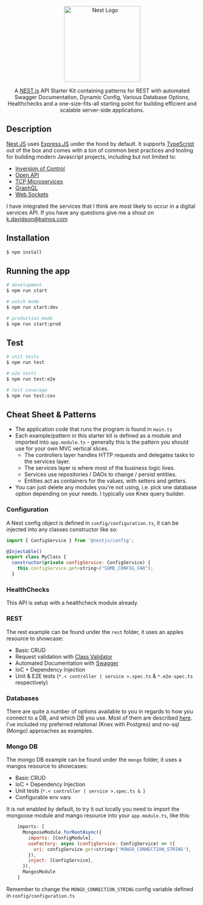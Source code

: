 <p align="center">
  <a href="http://nestjs.com/" target="blank"><img src="https://nestjs.com/img/logo-small.svg" width="200" alt="Nest Logo" /></a>
</p>

[circleci-image]: https://img.shields.io/circleci/build/github/nestjs/nest/master?token=abc123def456
[circleci-url]: https://circleci.com/gh/nestjs/nest

  <p align="center">A <a href="http://nestjs.com/" target="_blank">NEST.js</a> API Starter Kit containing patterns for REST with automated Swagger Documentation, Dynamic Config, Various Database Options, Healthchecks and a one-size-fits-all starting point for building efficient and scalable server-side applications.</p>

## Description

[Nest JS](https://docs.nestjs.com/) uses [Express.JS](https://expressjs.com/) under the hood by default. It supports [TypeScript](http://www.typescriptlang.org/) out of the box and comes with a ton of common best practices and tooling for building modern Javascript projects, including but not limited to:
- [Inversion of Control](https://docs.nestjs.com/fundamentals/custom-providers#di-fundamentals)
- [Open API](https://docs.nestjs.com/openapi/introduction)
- [TCP Microservices](https://docs.nestjs.com/microservices/basics)
- [GraphQL](https://docs.nestjs.com/graphql/quick-start)
- [Web Sockets](https://docs.nestjs.com/websockets/gateways)

I have integrated the services that I think are most likely to occur in a digital services API. If you have any questions give me a shout on k.davidson@kainos.com

## Installation

```bash
$ npm install
```

## Running the app

```bash
# development
$ npm run start

# watch mode
$ npm run start:dev

# production mode
$ npm run start:prod
```

## Test

```bash
# unit tests
$ npm run test

# e2e tests
$ npm run test:e2e

# test coverage
$ npm run test:cov
```

## Cheat Sheet & Patterns
* The application code that runs the program is found in `main.ts`
* Each example/pattern in this starter kit is defined as a module and imported into `app.module.ts` - generally this is the pattern you should use for your own MVC vertical slices.
  * The controllers layer handles HTTP requests and delegates tasks to the services layer.
  * The services layer is where most of the business logic lives.
  * Services use repositories / DAOs to change / persist entities.
  * Entities act as containers for the values, with setters and getters.
* You can just delete any modules you're not using, i.e. pick one database option depending on your needs. I typically use Knex query builder.

### Configuration
A Nest config object is defined in `config/configuration.ts`, it can be injected into any classes constructor like so:
```js
import { ConfigService } from '@nestjs/config';

@Injectable()
export class MyClass {
  constructor(private configService: ConfigService) {
    this.configService.get<string>("SOME_CONFIG_VAR");
  }
```

### HealthChecks

This API is setup with a healthcheck module already.

### REST
The rest example can be found under the `rest` folder, it uses an apples resource to showcase:
- Basic CRUD
- Request validation with [Class Validator](https://github.com/typestack/class-validator)
- Automated Documentation with [Swagger](https://docs.nestjs.com/recipes/swagger)
- IoC + Dependency Injection
- Unit & E2E tests (`*.< controller | service >.spec.ts` & `*.e2e-spec.ts` respectively)

### Databases
There are quite a number of options available to you in regards to how you connect to a DB, and which DB you use. Most of them are described [here](https://docs.nestjs.com/recipes). I've included my preferred relational (Knex with Postgres) and no-sql (Mongo) approaches as examples.

### Mongo DB
The mongo DB example can be found under the `mongo` folder, it uses a mangos resource to showcases:
- Basic CRUD
- IoC + Dependency Injection
- Unit tests (`*.< controller | service >.spec.ts & `)
- Configurable env vars

It is not enabled by default, to try it out locally you need to import the mongoose module and mango resource into your `app.module.ts`, like this:
```js
    imports: [
      MongooseModule.forRootAsync({
        imports: [ConfigModule],
        useFactory: async (configService: ConfigService) => ({
          uri: configService.get<string>('MONGO_CONNECTION_STRING'),
        }),
        inject: [ConfigService],
      }),
      MangosModule
    ]
```

Remember to change the `MONGO_CONNECTION_STRING` config variable defined in `config/configuration.ts`